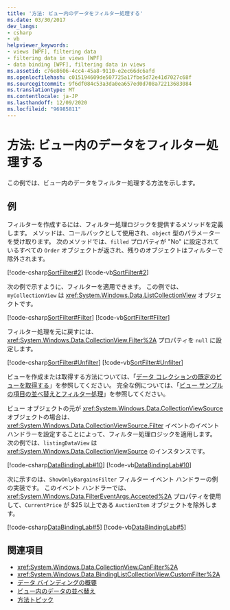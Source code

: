 ```yaml
---
title: '方法: ビュー内のデータをフィルター処理する'
ms.date: 03/30/2017
dev_langs:
- csharp
- vb
helpviewer_keywords:
- views [WPF], filtering data
- filtering data in views [WPF]
- data binding [WPF], filtering data in views
ms.assetid: c76e8606-4cc4-45a8-9110-e2ec66dc6afd
ms.openlocfilehash: c015194609de507725a17fbe5d72e41d7027c68f
ms.sourcegitcommit: 9f6df084c53a3da0ea657ed0d708a72213683084
ms.translationtype: MT
ms.contentlocale: ja-JP
ms.lasthandoff: 12/09/2020
ms.locfileid: "96985811"
---
```

# <a name="how-to-filter-data-in-a-view"></a>方法: ビュー内のデータをフィルター処理する
この例では、ビュー内のデータをフィルター処理する方法を示します。  
  
## <a name="example"></a>例  
 フィルターを作成するには、フィルター処理ロジックを提供するメソッドを定義します。 メソッドは、コールバックとして使用され、`object` 型のパラメーターを受け取ります。 次のメソッドでは、`filled` プロパティが "No" に設定されているすべての `Order` オブジェクトが返され、残りのオブジェクトはフィルターで除外されます。  
  
 [!code-csharp[SortFilter#2](~/samples/snippets/csharp/VS_Snippets_Wpf/SortFilter/CSharp/Page1.xaml.cs#2)]
 [!code-vb[SortFilter#2](~/samples/snippets/visualbasic/VS_Snippets_Wpf/SortFilter/VisualBasic/Page1.xaml.vb#2)]  
  
 次の例で示すように、フィルターを適用できます。 この例では、`myCollectionView` は <xref:System.Windows.Data.ListCollectionView> オブジェクトです。  
  
 [!code-csharp[SortFilter#Filter](~/samples/snippets/csharp/VS_Snippets_Wpf/SortFilter/CSharp/Page1.xaml.cs#filter)]
 [!code-vb[SortFilter#Filter](~/samples/snippets/visualbasic/VS_Snippets_Wpf/SortFilter/VisualBasic/Page1.xaml.vb#filter)]  
  
 フィルター処理を元に戻すには、<xref:System.Windows.Data.CollectionView.Filter%2A> プロパティを `null` に設定します。  
  
 [!code-csharp[SortFilter#Unfilter](~/samples/snippets/csharp/VS_Snippets_Wpf/SortFilter/CSharp/Page1.xaml.cs#unfilter)]
 [!code-vb[SortFilter#Unfilter](~/samples/snippets/visualbasic/VS_Snippets_Wpf/SortFilter/VisualBasic/Page1.xaml.vb#unfilter)]  
  
 ビューを作成または取得する方法については、「[データ コレクションの既定のビューを取得する](how-to-get-the-default-view-of-a-data-collection.md)」を参照してください。 完全な例については、「[ビュー サンプルの項目の並べ替えとフィルター処理](https://github.com/Microsoft/WPF-Samples/tree/master/Data%20Binding/SortFilter)」を参照してください。  
  
 ビュー オブジェクトの元が <xref:System.Windows.Data.CollectionViewSource> オブジェクトの場合は、<xref:System.Windows.Data.CollectionViewSource.Filter> イベントのイベント ハンドラーを設定することによって、フィルター処理ロジックを適用します。 次の例では、`listingDataView` は <xref:System.Windows.Data.CollectionViewSource> のインスタンスです。  
  
 [!code-csharp[DataBindingLab#10](~/samples/snippets/csharp/VS_Snippets_Wpf/DataBindingLab/CSharp/MainWindow.xaml.cs#10)]
 [!code-vb[DataBindingLab#10](~/samples/snippets/visualbasic/VS_Snippets_Wpf/DataBindingLab/VisualBasic/MainWindow.xaml.vb#10)]  
  
 次に示すのは、`ShowOnlyBargainsFilter` フィルター イベント ハンドラーの例の実装です。 このイベント ハンドラーでは、<xref:System.Windows.Data.FilterEventArgs.Accepted%2A> プロパティを使用して、`CurrentPrice` が $25 以上である `AuctionItem` オブジェクトを除外します。  
  
 [!code-csharp[DataBindingLab#5](~/samples/snippets/csharp/VS_Snippets_Wpf/DataBindingLab/CSharp/MainWindow.xaml.cs#5)]
 [!code-vb[DataBindingLab#5](~/samples/snippets/visualbasic/VS_Snippets_Wpf/DataBindingLab/VisualBasic/MainWindow.xaml.vb#5)]  
  
## <a name="see-also"></a>関連項目

- <xref:System.Windows.Data.CollectionView.CanFilter%2A>
- <xref:System.Windows.Data.BindingListCollectionView.CustomFilter%2A>
- [データ バインディングの概要](/dotnet/desktop-wpf/data/data-binding-overview)
- [ビュー内のデータの並べ替え](how-to-sort-data-in-a-view.md)
- [方法トピック](data-binding-how-to-topics.md)
